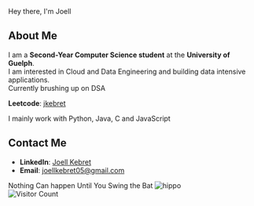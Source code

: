 Hey there, I'm Joell

## About Me
 I am a **Second-Year Computer Science student** at the **University of Guelph**. <br>
 I am interested in Cloud and Data Engineering and building data intensive applications. <br>
 Currently brushing up on DSA

 **Leetcode**: [jkebret](https://leetcode.com/u/jkebret/)

 I mainly work with Python, Java, C and JavaScript

## Contact Me
- **LinkedIn**: [Joell Kebret](https://www.linkedin.com/in/joell-kebret-a0558a346/)
- **Email**: joellkebret05@gmail.com

Nothing Can happen Until You Swing the Bat
![hippo](https://media3.giphy.com/media/aUovxH8Vf9qDu/giphy.gif) <br/>
![Visitor Count](https://komarev.com/ghpvc/?username=JoellKebret&label=Visitors&color=0e75b6&style=flat)

